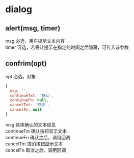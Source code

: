 # dialog

  
## alert(msg, timer)

msg 必选，用户提示文本内容<br>
timer 可选，若需让提示在指定的时间之后隐藏，可传入该参数

## confrim(opt)

opt 必选，对象

```javascript
{
  msg: '',
  continueTxt: '确认',
  continueFn: null,
  cancelTxt: '取消',
  cancelFn: null
}
```

msg 具体确认的文本信息<br>
continueTxt 确认按钮显示文本<br>
continueFn 确认之后，调用回调<br>
cancelTxt 取消按钮显示文本<br>
cancelFn 取消之后，调用回调
